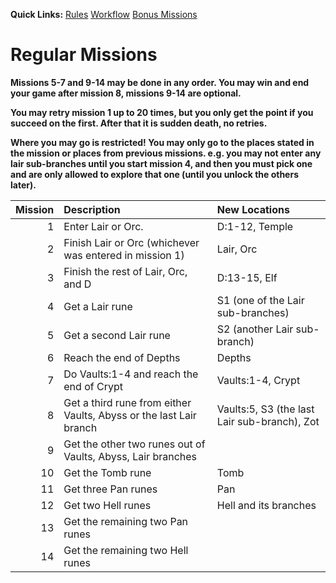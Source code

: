 **Quick Links:** [Rules](./rules) [Workflow](./workflow) [Bonus Missions](./bonus)

# Regular Missions

**Missions 5-7 and 9-14 may be done in any order. You may win and end your game after mission 8, missions 9-14 are optional.**

**You may retry mission 1 up to 20 times, but you only get the point if you succeed on the first. After that it is sudden death, no retries.**

**Where you may go is restricted! You may only go to the places stated in the mission or places from previous missions. e.g. you may not enter any lair sub-branches until you start mission 4, and then you must pick one and are only allowed to explore that one (until you unlock the others later).**

|Mission|Description|New Locations|
| ----: |:--------- |:----------- |
|   1   | Enter Lair or Orc. | D:1-12, Temple |
|   2   | Finish Lair or Orc (whichever was entered in mission 1) | Lair, Orc |
|   3   | Finish the rest of Lair, Orc, and D | D:13-15, Elf |
|   4   | Get a Lair rune | S1 (one of the Lair sub-branches) |
|   5   | Get a second Lair rune | S2 (another Lair sub-branch) |
|   6   | Reach the end of Depths | Depths |
|   7   | Do Vaults:1-4 and reach the end of Crypt | Vaults:1-4, Crypt |
|   8   | Get a third rune from either Vaults, Abyss or the last Lair branch | Vaults:5, S3 (the last Lair sub-branch), Zot |
|   9   | Get the other two runes out of Vaults, Abyss, Lair branches | |
|  10   | Get the Tomb rune | Tomb |
|  11   | Get three Pan runes | Pan |
|  12   | Get two Hell runes | Hell and its branches |
|  13   | Get the remaining two Pan runes | |
|  14   | Get the remaining two Hell runes | |